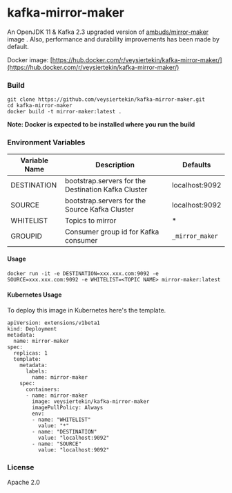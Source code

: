 # kafka-mirror-maker

An OpenJDK 11 & Kafka 2.3 upgraded version of [ambuds/mirror-maker](https://github.com/srotya/docker-kafka-mirror-maker) image . Also, performance and durability improvements has been made by default.

Docker image: [https://hub.docker.com/r/veysiertekin/kafka-mirror-maker/](https://hub.docker.com/r/veysiertekin/kafka-mirror-maker/)

### Build

```
git clone https://github.com/veysiertekin/kafka-mirror-maker.git
cd kafka-mirror-maker
docker build -t mirror-maker:latest .
```

**Note: Docker is expected to be installed where you run the build**

### Environment Variables
|    Variable Name    |                   Description                |   Defaults |
|---------------------|----------------------------------------------|------------|
|    DESTINATION      | bootstrap.servers for the Destination Kafka Cluster |localhost:9092|
|      SOURCE         | bootstrap.servers for the Source Kafka Cluster |localhost:9092|
|     WHITELIST       | Topics to mirror     | * |
|     GROUPID         | Consumer group id for Kafka consumer | `_mirror_maker` |

#### Usage
```
docker run -it -e DESTINATION=xxx.xxx.com:9092 -e SOURCE=xxx.xxx.com:9092 -e WHITELIST=<TOPIC NAME> mirror-maker:latest
```

#### Kubernetes Usage

To deploy this image in Kubernetes here's the template.

```
apiVersion: extensions/v1beta1
kind: Deployment
metadata:
  name: mirror-maker
spec:
  replicas: 1
  template:
    metadata:
      labels:
        name: mirror-maker
    spec:
      containers:
      - name: mirror-maker
        image: veysiertekin/kafka-mirror-maker
        imagePullPolicy: Always
        env:
        - name: "WHITELIST"
          value: "*"
        - name: "DESTINATION"
          value: "localhost:9092"
        - name: "SOURCE"
          value: "localhost:9092"
```


### License

Apache 2.0
